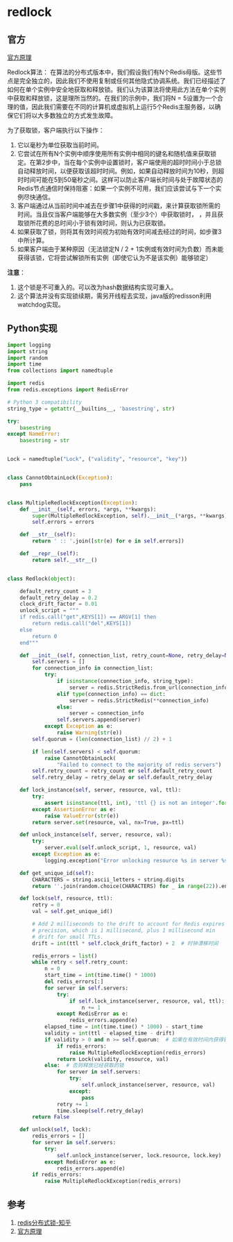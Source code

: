 # redlock

## 官方
[官方原理](https://redis.io/topics/distlock/#the-redlock-algorithm)

Redlock算法：
在算法的分布式版本中，我们假设我们有N个Redis母版。这些节点是完全独立的，因此我们不使用复制或任何其他隐式协调系统。我们已经描述了如何在单个实例中安全地获取和释放锁。我们认为该算法将使用此方法在单个实例中获取和释放锁，这是理所当然的。在我们的示例中，我们将N = 5设置为一个合理的值，因此我们需要在不同的计算机或虚拟机上运行5个Redis主服务器，以确保它们将以大多数独立的方式发生故障。

为了获取锁，客户端执行以下操作：

1. 它以毫秒为单位获取当前时间。
2. 它尝试在所有N个实例中顺序使用所有实例中相同的键名和随机值来获取锁定。在第2步中，当在每个实例中设置锁时，客户端使用的超时时间小于总锁自动释放时间，以便获取该超时时间。例如，如果自动释放时间为10秒，则超时时间可能在5到50毫秒之间。这样可以防止客户端长时间与处于故障状态的Redis节点通信时保持阻塞：如果一个实例不可用，我们应该尝试与下一个实例尽快通信。
3. 客户端通过从当前时间中减去在步骤1中获得的时间戳，来计算获取锁所需的时间。当且仅当客户端能够在大多数实例（至少3个）中获取锁时， ，并且获取锁所花费的总时间小于锁有效时间，则认为已获取锁。
4. 如果获取了锁，则将其有效时间视为初始有效时间减去经过的时间，如步骤3中所计算。
5. 如果客户端由于某种原因（无法锁定N / 2 + 1实例或有效时间为负数）而未能获得该锁，它将尝试解锁所有实例（即使它认为不是该实例）能够锁定）

**注意**：
1. 这个锁是不可重入的。可以改为hash数据结构实现可重入。
2. 这个算法并没有实现锁续期，需另开线程去实现，java版的redisson利用watchdog实现。


## Python实现

```python
import logging
import string
import random
import time
from collections import namedtuple

import redis
from redis.exceptions import RedisError

# Python 3 compatibility
string_type = getattr(__builtins__, 'basestring', str)

try:
    basestring
except NameError:
    basestring = str


Lock = namedtuple("Lock", ("validity", "resource", "key"))


class CannotObtainLock(Exception):
    pass


class MultipleRedlockException(Exception):
    def __init__(self, errors, *args, **kwargs):
        super(MultipleRedlockException, self).__init__(*args, **kwargs)
        self.errors = errors

    def __str__(self):
        return ' :: '.join([str(e) for e in self.errors])

    def __repr__(self):
        return self.__str__()


class Redlock(object):

    default_retry_count = 3
    default_retry_delay = 0.2
    clock_drift_factor = 0.01
    unlock_script = """
    if redis.call("get",KEYS[1]) == ARGV[1] then
        return redis.call("del",KEYS[1])
    else
        return 0
    end"""

    def __init__(self, connection_list, retry_count=None, retry_delay=None):
        self.servers = []
        for connection_info in connection_list:
            try:
                if isinstance(connection_info, string_type):
                    server = redis.StrictRedis.from_url(connection_info)
                elif type(connection_info) == dict:
                    server = redis.StrictRedis(**connection_info)
                else:
                    server = connection_info
                self.servers.append(server)
            except Exception as e:
                raise Warning(str(e))
        self.quorum = (len(connection_list) // 2) + 1

        if len(self.servers) < self.quorum:
            raise CannotObtainLock(
                "Failed to connect to the majority of redis servers")
        self.retry_count = retry_count or self.default_retry_count
        self.retry_delay = retry_delay or self.default_retry_delay

    def lock_instance(self, server, resource, val, ttl):
        try:
            assert isinstance(ttl, int), 'ttl {} is not an integer'.format(ttl)
        except AssertionError as e:
            raise ValueError(str(e))
        return server.set(resource, val, nx=True, px=ttl)

    def unlock_instance(self, server, resource, val):
        try:
            server.eval(self.unlock_script, 1, resource, val)
        except Exception as e:
            logging.exception("Error unlocking resource %s in server %s", resource, str(server))

    def get_unique_id(self):
        CHARACTERS = string.ascii_letters + string.digits
        return ''.join(random.choice(CHARACTERS) for _ in range(22)).encode()

    def lock(self, resource, ttl):
        retry = 0
        val = self.get_unique_id()

        # Add 2 milliseconds to the drift to account for Redis expires
        # precision, which is 1 millisecond, plus 1 millisecond min
        # drift for small TTLs.
        drift = int(ttl * self.clock_drift_factor) + 2  # 时钟漂移时间

        redis_errors = list()
        while retry < self.retry_count:
            n = 0
            start_time = int(time.time() * 1000)
            del redis_errors[:]
            for server in self.servers:
                try:
                    if self.lock_instance(server, resource, val, ttl):  # 尝试在多个服务器获取锁
                        n += 1
                except RedisError as e:
                    redis_errors.append(e)
            elapsed_time = int(time.time() * 1000) - start_time
            validity = int(ttl - elapsed_time - drift)
            if validity > 0 and n >= self.quorum:  # 如果在有效时间内获得锁且服务器数量大于等于[所有服务器数量/2] + 1，则认为获取锁
                if redis_errors:
                    raise MultipleRedlockException(redis_errors)
                return Lock(validity, resource, val)
            else:  # 否则释放已经获取的锁
                for server in self.servers:
                    try:
                        self.unlock_instance(server, resource, val)
                    except:
                        pass
                retry += 1
                time.sleep(self.retry_delay)
        return False

    def unlock(self, lock):
        redis_errors = []
        for server in self.servers:
            try:
                self.unlock_instance(server, lock.resource, lock.key)
            except RedisError as e:
                redis_errors.append(e)
        if redis_errors:
            raise MultipleRedlockException(redis_errors)

```


## 参考
1. [redis分布式锁-知乎](https://www.zhihu.com/question/300767410?sort=created)
2. [官方原理](https://redis.io/topics/distlock/#the-redlock-algorithm)